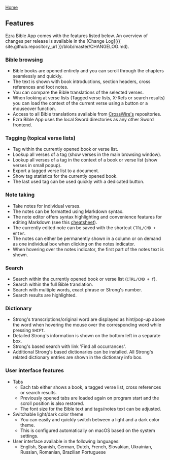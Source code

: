 <p id="navigation">
  <a href="https://ezrabibleapp.net">Home</a>
</p>

## Features

Ezra Bible App comes with the features listed below. An overview of changes per release is available in the [Change Log]({{ site.github.repository_url }}/blob/master/CHANGELOG.md). 

### Bible browsing

  * Bible books are opened entirely and you can scroll through the chapters seamlessly and quickly.
  * The text is shown with book introductions, section headers, cross references and foot notes.
  * You can compare the Bible translations of the selected verses.
  * When looking at verse lists (Tagged verse lists, X-Refs or search results) you can load the context of the current verse using a button or a mouseover function.
  * Access to all Bible translations available from [CrossWire's](http://www.crosswire.org) repositories.
  * Ezra Bible App uses the local Sword directories as any other Sword frontend.

### Tagging (topical verse lists)

  * Tag within the currently opened book or verse list.
  * Lookup all verses of a tag (show verses in the main browsing window).
  * Lookup all verses of a tag in the context of a book or verse list (show verses in small popup).
  * Export a tagged verse list to a document.
  * Show tag statistics for the currently opened book.
  * The last used tag can be used quickly with a dedicated button.

### Note taking

  * Take notes for individual verses.
  * The notes can be formatted using Markdown syntax.
  * The note editor offers syntax highlighting and convenience features for editing Markdown
  (see this [cheatsheet](https://github.com/adam-p/markdown-here/wiki/Markdown-Cheatsheet)).
  * The currently edited note can be saved with the shortcut `CTRL/CMD + enter`.
  * The notes can either be permanently shown in a column or on demand as one individual box when clicking on the notes indicator.
  * When hovering over the notes indicator, the first part of the notes text is shown.

### Search

  * Search within the currently opened book or verse list (`CTRL/CMD + f`).
  * Search within the full Bible translation.
  * Search with multiple words, exact phrase or Strong's number.
  * Search results are highlighted.

### Dictionary

  - Strong's transcriptions/original word are displayed as hint/pop-up above the word when hovering the mouse over the corresponding word while pressing `SHIFT`.
  - Detailed Strong's information is shown on the bottom left in a separate box.
  - Strong's based search with link 'Find all occurrances'.
  - Additional Strong's based dictionaries can be installed. All Strong's related dictionary entries are shown in the dictionary info box.

### User interface features

* Tabs
  * Each tab either shows a book, a tagged verse list, cross references or search results.
  * Previously opened tabs are loaded again on program start and the scroll position is also restored.
  * The font size for the Bible text and tags/notes text can be adjusted. 
* Switchable light/dark color theme
  * You can easily and quickly switch between a light and a dark color theme.
  * This is configured automatically on macOS based on the system settings.
* User interface available in the following languages:
  * English, Spanish, German, Dutch, French, Slovakian, Ukrainian, Russian, Romanian, Brazilian Portuguese

